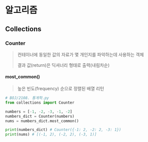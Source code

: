# 알고리즘

## Collections

### Counter

> 컨테이너에 동일한 값의 자료가 몇 개인지를 파악하는데 사용하는 객체
>
> 결과 값(return)은 딕셔너리 형태로 출력(내림차순)

#### most_common()

> 높은 빈도(frequency) 순으로 정렬된 배열 리턴

```python
# BOJ/2108. 통계학.py
from collections import Counter

numbers = [-1, -2, -3, -1, -2]
numbers_dict = Counter(numbers)
nums = numbers_dict.most_common()

print(numbers_dict) # Counter({-1: 2, -2: 2, -3: 1})
print(nums)	# [(-1, 2), (-2, 2), (-3, 1)]
```

